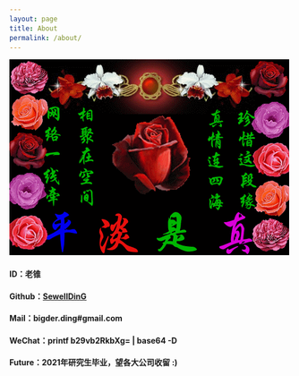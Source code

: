 ```yaml
---
layout: page
title: About
permalink: /about/
---
```


![about](/assets/images/about.gif)

#### **ID：老锥**

#### **Github：[SewellDinG](https://github.com/SewellDinG)**

#### **Mail：bigder.ding#gmail.com**

#### **WeChat：printf b29vb2RkbXg= | base64 -D**

#### **Future：2021年研究生毕业，望各大公司收留 :)**

